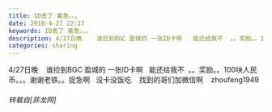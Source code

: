 ```yaml
---
title: ID丢了 着急。。。
date: 2018-4-27 22:17
keywords: ID丢了 着急。。。
description: 4/27日晚    谁捡到BGC 盈城的 一张ID卡啊   能还给我不  。。奖励。。100块人民币。。。谢谢老铁。。捉急啊   没卡没饭吃    找到的哥们加微信啊    zhoufeng1949
categories: sharing
---
```

<td class="t_f" id="postmessage_1290595">

4/27日晚    谁捡到BGC 盈城的 一张ID卡啊   能还给我不  。。奖励。。100块人民币。。。谢谢老铁。。捉急啊   没卡没饭吃    找到的哥们加微信啊    zhoufeng1949</td>
###### 转载自[菲龙网]
